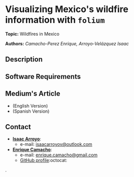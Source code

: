 # Visualizing Mexico's wildfire information with `folium`
**Topic:** Wildfires in Mexico

**Authors:** _Camacho-Perez Enrique, Arroyo-Velázquez Isaac_

## Description

## Software Requirements

## Medium's Article
* (English Version)
* (Spanish Version)

## Contact
* [**Isaac Arroyo**](https://www.linkedin.com/in/isaac-arroyo/):
  * e-mail: isaacarroyov@outlook.com
* [**Enrique Camacho**](https://www.linkedin.com/in/ekamacho/):
  * e-mail: enrique.camacho@gmail.com
  * [GitHub profile](https://github.com/enriquecamacho):octocat:

.

